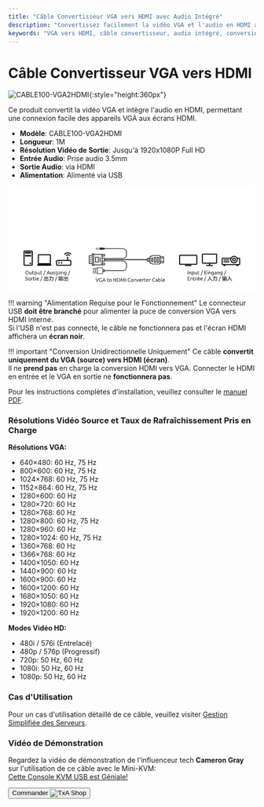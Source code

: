 ```yaml
---
title: "Câble Convertisseur VGA vers HDMI avec Audio Intégré"
description: "Convertissez facilement la vidéo VGA et l'audio en HDMI avec notre câble convertisseur, parfait pour connecter les anciens appareils aux écrans modernes."
keywords: "VGA vers HDMI, câble convertisseur, audio intégré, conversion vidéo"
---
```


# Câble Convertisseur VGA vers HDMI

![CABLE100-VGA2HDMI](https://assets.openterface.com/images/product/part/CABLE100-VGA2HDMI-1.webp){:style="height:360px"}

Ce produit convertit la vidéo VGA et intègre l'audio en HDMI, permettant une connexion facile des appareils VGA aux écrans HDMI.

-   **Modèle**: CABLE100-VGA2HDMI
-   **Longueur**: 1M
-   **Résolution Vidéo de Sortie**: Jusqu'à 1920x1080P Full HD
-   **Entrée Audio**: Prise audio 3.5mm
-   **Sortie Audio**: via HDMI
-   **Alimentation**: Alimenté via USB

![VGA to HDMI Cable Dark](vga2hdmi-connect-dark.svg#only-dark)
![VGA to HDMI Cable Light](vga2hdmi-connect-light.svg#only-light)

!!! warning "Alimentation Requise pour le Fonctionnement"
    Le connecteur USB **doit être branché** pour alimenter la puce de conversion VGA vers HDMI interne.  
    Si l'USB n'est pas connecté, le câble ne fonctionnera pas et l'écran HDMI affichera un **écran noir**.

!!! important "Conversion Unidirectionnelle Uniquement"
    Ce câble **convertit uniquement du VGA (source) vers HDMI (écran)**.  
    Il ne **prend pas** en charge la conversion HDMI vers VGA. Connecter le HDMI en entrée et le VGA en sortie ne **fonctionnera pas**.

Pour les instructions complètes d'installation, veuillez consulter le [manuel PDF](https://github.com/TechxArtisanStudio/Openterface/blob/main/product-printed-materials/vga2hdmi-manual-300-100-2040928.pdf).

### Résolutions Vidéo Source et Taux de Rafraîchissement Pris en Charge

**Résolutions VGA:**

-   640×480: 60 Hz, 75 Hz
-   800×600: 60 Hz, 75 Hz
-   1024×768: 60 Hz, 75 Hz
-   1152×864: 60 Hz, 75 Hz
-   1280×600: 60 Hz
-   1280×720: 60 Hz
-   1280×768: 60 Hz
-   1280×800: 60 Hz, 75 Hz
-   1280×960: 60 Hz
-   1280×1024: 60 Hz, 75 Hz
-   1360×768: 60 Hz
-   1366×768: 60 Hz
-   1400×1050: 60 Hz
-   1440×900: 60 Hz
-   1600×900: 60 Hz
-   1600×1200: 60 Hz
-   1680×1050: 60 Hz
-   1920×1080: 60 Hz
-   1920×1200: 60 Hz

**Modes Vidéo HD:**

-   480i / 576i (Entrelacé)
-   480p / 576p (Progressif)
-   720p: 50 Hz, 60 Hz
-   1080i: 50 Hz, 60 Hz
-   1080p: 50 Hz, 60 Hz

### Cas d'Utilisation

Pour un cas d'utilisation détaillé de ce câble, veuillez visiter [Gestion Simplifiée des Serveurs](/use-cases/#streamlined-server-management).

### Vidéo de Démonstration

Regardez la vidéo de démonstration de l'influenceur tech **Cameron Gray** sur l'utilisation de ce câble avec le Mini-KVM:  
[Cette Console KVM USB est Géniale!](https://youtu.be/xAEQpWyfY-c?si=auB5NtqHVw2C7iIK&t=1693)

<button class="md-button" onclick="window.location.href='https://shop.techxartisan.com/products/vga-to-hdmi-converter-cable'"> Commander <img src="https://assets.openterface.com/images/trademark/txa.svg" alt="TxA Shop" style="vertical-align: middle; height: 20px;"></button>
